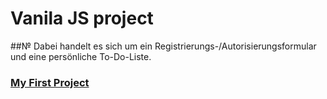 # Vanila JS project
##№ Dabei handelt es sich um ein Registrierungs-/Autorisierungsformular und eine persönliche To-Do-Liste.
### [My First Project](https://pro100dever.github.io/Registration-and-Autorization-on-your-toDo-list/)
